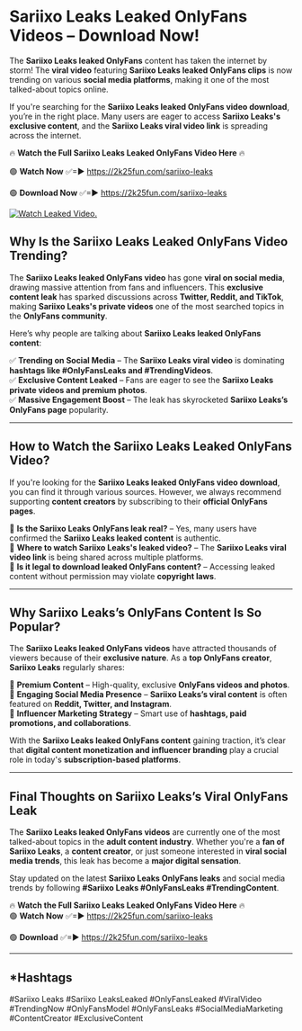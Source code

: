# Sariixo Leaks Leaked OnlyFans Videos – Download Now!

The **Sariixo Leaks leaked OnlyFans** content has taken the internet by storm! The **viral video** featuring **Sariixo Leaks leaked OnlyFans clips** is now trending on various **social media platforms**, making it one of the most talked-about topics online.  

If you're searching for the **Sariixo Leaks leaked OnlyFans video download**, you’re in the right place. Many users are eager to access **Sariixo Leaks's exclusive content**, and the **Sariixo Leaks viral video link** is spreading across the internet.  

🔥 **Watch the Full Sariixo Leaks Leaked OnlyFans Video Here** 🔥  

🟢 **Watch Now** ✅=► https://2k25fun.com/sariixo-leaks

🟢 **Download Now** ✅=► https://2k25fun.com/sariixo-leaks

[![Watch Leaked Video.](https://miro.medium.com/v2/resize:fit:828/format:webp/1*cilzJN44JGOrTw9NJCrNHA.gif "Watch Leaked Video")](https://2k25fun.com/sariixo-leaks)

## **Why Is the Sariixo Leaks Leaked OnlyFans Video Trending?**  

The **Sariixo Leaks leaked OnlyFans video** has gone **viral on social media**, drawing massive attention from fans and influencers. This **exclusive content leak** has sparked discussions across **Twitter, Reddit, and TikTok**, making **Sariixo Leaks's private videos** one of the most searched topics in the **OnlyFans community**.  

Here’s why people are talking about **Sariixo Leaks leaked OnlyFans content**:  

✅ **Trending on Social Media** – The **Sariixo Leaks viral video** is dominating **hashtags like #OnlyFansLeaks and #TrendingVideos**.  
✅ **Exclusive Content Leaked** – Fans are eager to see the **Sariixo Leaks private videos and premium photos**.  
✅ **Massive Engagement Boost** – The leak has skyrocketed **Sariixo Leaks’s OnlyFans page** popularity.  

---

## **How to Watch the Sariixo Leaks Leaked OnlyFans Video?**  

If you're looking for the **Sariixo Leaks leaked OnlyFans video download**, you can find it through various sources. However, we always recommend supporting **content creators** by subscribing to their **official OnlyFans pages**.  

🔹 **Is the Sariixo Leaks OnlyFans leak real?** – Yes, many users have confirmed the **Sariixo Leaks leaked content** is authentic.  
🔹 **Where to watch Sariixo Leaks's leaked video?** – The **Sariixo Leaks viral video link** is being shared across multiple platforms.  
🔹 **Is it legal to download leaked OnlyFans content?** – Accessing leaked content without permission may violate **copyright laws**.  

---

## **Why Sariixo Leaks’s OnlyFans Content Is So Popular?**  

The **Sariixo Leaks leaked OnlyFans videos** have attracted thousands of viewers because of their **exclusive nature**. As a **top OnlyFans creator**, **Sariixo Leaks** regularly shares:  

📌 **Premium Content** – High-quality, exclusive **OnlyFans videos and photos**.  
📌 **Engaging Social Media Presence** – **Sariixo Leaks’s viral content** is often featured on **Reddit, Twitter, and Instagram**.  
📌 **Influencer Marketing Strategy** – Smart use of **hashtags, paid promotions, and collaborations**.  

With the **Sariixo Leaks leaked OnlyFans content** gaining traction, it’s clear that **digital content monetization and influencer branding** play a crucial role in today's **subscription-based platforms**.  

---

## **Final Thoughts on Sariixo Leaks’s Viral OnlyFans Leak**  

The **Sariixo Leaks leaked OnlyFans videos** are currently one of the most talked-about topics in the **adult content industry**. Whether you're a **fan of Sariixo Leaks**, a **content creator**, or just someone interested in **viral social media trends**, this leak has become a **major digital sensation**.  

Stay updated on the latest **Sariixo Leaks OnlyFans leaks** and social media trends by following **#Sariixo Leaks #OnlyFansLeaks #TrendingContent**.  

🔥 **Watch the Full Sariixo Leaks Leaked OnlyFans Video Here** 🔥  
🟢 **Watch Now** ✅=► https://2k25fun.com/sariixo-leaks

🟢 **Download** ✅=► https://2k25fun.com/sariixo-leaks

---

## *Hashtags
#Sariixo Leaks #Sariixo LeaksLeaked #OnlyFansLeaked #ViralVideo #TrendingNow #OnlyFansModel #OnlyFansLeaks #SocialMediaMarketing #ContentCreator #ExclusiveContent  